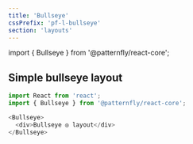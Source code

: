 ```yaml
---
title: 'Bullseye'
cssPrefix: 'pf-l-bullseye'
section: 'layouts'
---
```


import { Bullseye } from '@patternfly/react-core';

## Simple bullseye layout
```js
import React from 'react';
import { Bullseye } from '@patternfly/react-core';

<Bullseye>
  <div>Bullseye ◎ layout</div>
</Bullseye>
```
